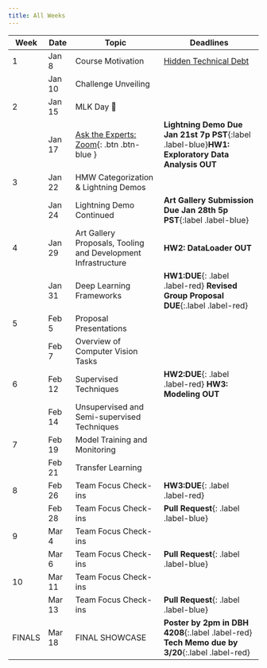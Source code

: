 ```yaml
---
title: All Weeks
---
```

|  Week  | Date | Topic | Deadlines |
|--------|------|-------|-----------|
| 1      | Jan 8 | Course Motivation | [Hidden Technical Debt](https://proceedings.neurips.cc/paper_files/paper/2015/file/86df7dcfd896fcaf2674f757a2463eba-Paper.pdf)|
|        | Jan 10 | Challenge Unveiling | |
| 2      | Jan 15 | MLK Day 🎉 ||
|        | Jan 17 | [Ask the Experts: Zoom](https://uci.zoom.us/my/nadiauci){: .btn .btn-blue }|**Lightning Demo Due Jan 21st 7p PST**{:label .label-blue}**HW1: Exploratory Data Analysis OUT** |
| 3      | Jan 22 | HMW Categorization & Lightning Demos ||
|        | Jan 24 | Lightning Demo Continued | **Art Gallery Submission Due Jan 28th 5p PST**{:label .label-blue} |
| 4      | Jan 29 | Art Gallery Proposals, Tooling and Development Infrastructure |**HW2: DataLoader OUT** |
|        | Jan 31 | Deep Learning Frameworks |**HW1:DUE**{: .label .label-red} **Revised Group Proposal DUE**{:.label .label-red} |
| 5      | Feb 5 | Proposal Presentations | |
|        | Feb 7 | Overview of Computer Vision Tasks ||
| 6      | Feb 12 | Supervised Techniques  |**HW2:DUE**{: .label .label-red} **HW3: Modeling OUT** |
|        | Feb 14 | Unsupervised and Semi-supervised Techniques | |
| 7      | Feb 19 | Model Training and Monitoring | |
|        | Feb 21 | Transfer Learning | |
| 8      | Feb 26 | Team Focus Check-ins |**HW3:DUE**{: .label .label-red} |
|        | Feb 28 | Team Focus Check-ins |**Pull Request**{: .label .label-blue} |
| 9      | Mar 4 | Team Focus Check-ins | |
|        | Mar 6 | Team Focus Check-ins |**Pull Request**{: .label .label-blue} |
| 10     | Mar 11 | Team Focus Check-ins | |
|        | Mar 13 | Team Focus Check-ins |**Pull Request**{: .label .label-blue} |
| FINALS | Mar 18 | FINAL SHOWCASE |**Poster by 2pm in DBH 4208**{:.label .label-red} **Tech Memo due by 3/20**{:.label .label-red}|